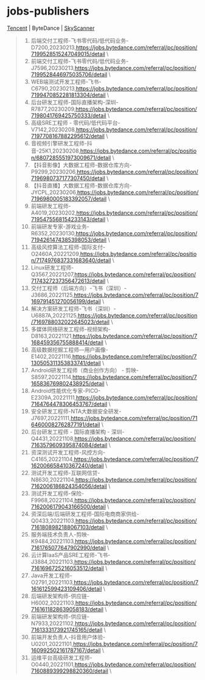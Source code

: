 # jobs-publishers 
[Tencent](Tencent.md) | ByteDance | [SkyScanner](SkyScanner.md)
>1. 后端交付工程师-飞书零代码/低代码业务-D7200,20230213,https://jobs.bytedance.com/referral/pc/position/7199528515247049015/detail \ 
>2. 前端交付工程师-飞书零代码/低代码业务-J7596,20230213,https://jobs.bytedance.com/referral/pc/position/7199528446975035706/detail \ 
>3. WEB端测试开发工程师-飞书-C6790,20230213,https://jobs.bytedance.com/referral/pc/position/7199470852281813304/detail \ 
>4. 后台研发工程师-国际直播架构-深圳-R7877,20230209,https://jobs.bytedance.com/referral/pc/position/7198041769425750333/detail \ 
>5. 高级SRE工程师 - 零代码/低代码平台-V7142,20230208,https://jobs.bytedance.com/referral/pc/position/7197708167882295612/detail \ 
>6. 音视频引擎研发工程师-抖音-25K1,20230208,https://jobs.bytedance.com/referral/pc/position/6807285551973009671/detail \ 
>7. 【抖音影像】大数据工程师-数据仓库方向-P9299,20230206,https://jobs.bytedance.com/referral/pc/position/7196980737177307450/detail \ 
>8. 【抖音直播】大数据工程师-数据仓库方向-JYCPL,20230206,https://jobs.bytedance.com/referral/pc/position/7196980005183392057/detail \ 
>9. 前端研发工程师-A4019,20230202,https://jobs.bytedance.com/referral/pc/position/7195475568154233143/detail \ 
>10. 前端研发专家-游戏业务-R6352,20230130,https://jobs.bytedance.com/referral/pc/position/7194261474385398053/detail \ 
>11. 高级风控算法工程师-国际支付-O2460A,20221209,https://jobs.bytedance.com/referral/pc/position/7174976837331683640/detail \ 
>12. Linux研发工程师-Q3567,20221207,https://jobs.bytedance.com/referral/pc/position/7174327237356472613/detail \ 
>13. 交付工程师（后端方向）-飞书（深圳）-J3686,20221125,https://jobs.bytedance.com/referral/pc/position/7169791451270056199/detail \ 
>14. 解决方案研发工程师-飞书（深圳）-U6887A,20221125,https://jobs.bytedance.com/referral/pc/position/7169788032022645023/detail \ 
>15. 多媒体网络研发工程师-视频架构-D8163,20221121,https://jobs.bytedance.com/referral/pc/position/7168459356755888414/detail \ 
>16. 高级数据挖掘工程师—用户画像-E1402,20221116,https://jobs.bytedance.com/referral/pc/position/7130505311353833741/detail \ 
>17. Android研发工程师（商业创作方向） - 剪映-S8597,20221114,https://jobs.bytedance.com/referral/pc/position/7165836769802438925/detail \ 
>18. Android性能优化专家-PICO-E2309A,20221111,https://jobs.bytedance.com/referral/pc/position/7164764478306453767/detail \ 
>19. 安全研发工程师-NTA大数据安全研发-J7697,20221111,https://jobs.bytedance.com/referral/pc/position/7164600082762877191/detail \ 
>20. 后台研发工程师 - 国际直播架构 - 深圳-Q4431,20221108,https://jobs.bytedance.com/referral/pc/position/7163579609395874084/detail \ 
>21. 资深测试开发工程师-风控方向-C4165,20221104,https://jobs.bytedance.com/referral/pc/position/7162006658410367240/detail \ 
>22. 测试开发工程师-互联网信贷-N8630,20221104,https://jobs.bytedance.com/referral/pc/position/7162006186824354056/detail \ 
>23. 测试开发工程师-保险-F9968,20221104,https://jobs.bytedance.com/referral/pc/position/7162006179043166500/detail \ 
>24. 资深后端/后端研发工程师-国际电商商家供给-Q0433,20221103,https://jobs.bytedance.com/referral/pc/position/7161808982188067103/detail \ 
>25. 服务端技术负责人-剪映-K9484,20221103,https://jobs.bytedance.com/referral/pc/position/7161765077647902990/detail \ 
>26. 云计算IaaS产品SRE工程师-飞书-J3884,20221103,https://jobs.bytedance.com/referral/pc/position/7161696725216053512/detail \ 
>27. Java开发工程师-O2791,20221103,https://jobs.bytedance.com/referral/pc/position/7161612599423109406/detail \ 
>28. 后端研发架构师-供应链-H6002,20221103,https://jobs.bytedance.com/referral/pc/position/7161611828639058183/detail \ 
>29. 前端研发架构师-供应链-N7933,20221102,https://jobs.bytedance.com/referral/pc/position/7161333173921745165/detail \ 
>30. 前端开发负责人-抖音用户体验-U0201,20221101,https://jobs.bytedance.com/referral/pc/position/7160992502161787167/detail \ 
>31. 运维平台高级研发工程师-O0440,20221101,https://jobs.bytedance.com/referral/pc/position/7160889399298820360/detail \ 
